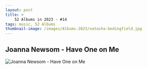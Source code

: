 ```yaml
---
layout: post 
title: >
    52 Albums in 2023 - #14
tags: music, 52 Albums
thumbnail-image: /images/Albums-2023/natasha-bedingfield.jpg
---
```


## Joanna Newsom - Have One on Me

![Joanna Newsom - Have One on Me](/images/Albums-2023/natasha-bedingfield.jpg)


